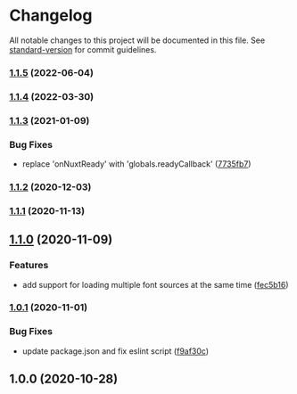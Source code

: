 # Changelog

All notable changes to this project will be documented in this file. See [standard-version](https://github.com/conventional-changelog/standard-version) for commit guidelines.

### [1.1.5](https://github.com/ivodolenc/nuxt-font-loader/compare/v1.1.4...v1.1.5) (2022-06-04)

### [1.1.4](https://github.com/ivodolenc/nuxt-font-loader/compare/v1.1.3...v1.1.4) (2022-03-30)

### [1.1.3](https://github.com/ivodolenc/nuxt-font-loader/compare/v1.1.2...v1.1.3) (2021-01-09)


### Bug Fixes

* replace 'onNuxtReady' with 'globals.readyCallback' ([7735fb7](https://github.com/ivodolenc/nuxt-font-loader/commit/7735fb7cb89983897f9c9ab81e54f49308c77e28))

### [1.1.2](https://github.com/ivodolenc/nuxt-font-loader/compare/v1.1.1...v1.1.2) (2020-12-03)

### [1.1.1](https://github.com/ivodolenc/nuxt-font-loader/compare/v1.1.0...v1.1.1) (2020-11-13)

## [1.1.0](https://github.com/ivodolenc/nuxt-font-loader/compare/v1.0.1...v1.1.0) (2020-11-09)


### Features

* add support for loading multiple font sources at the same time ([fec5b16](https://github.com/ivodolenc/nuxt-font-loader/commit/fec5b168a6e16fbcfaba2361d36076f46652c342))

### [1.0.1](https://github.com/ivodolenc/nuxt-font-loader/compare/v1.0.0...v1.0.1) (2020-11-01)


### Bug Fixes

* update package.json and fix eslint script ([f9af30c](https://github.com/ivodolenc/nuxt-font-loader/commit/f9af30c042bcf129351048f7901e407dadc42ab4))

## 1.0.0 (2020-10-28)
